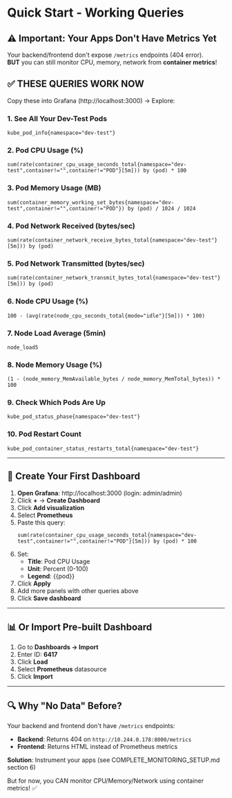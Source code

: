 # Quick Start - Working Queries

## ⚠️ Important: Your Apps Don't Have Metrics Yet

Your backend/frontend don't expose `/metrics` endpoints (404 error).  
**BUT** you can still monitor CPU, memory, network from **container metrics**!

## ✅ THESE QUERIES WORK NOW

Copy these into Grafana (http://localhost:3000) → Explore:

### 1. See All Your Dev-Test Pods
```
kube_pod_info{namespace="dev-test"}
```

### 2. Pod CPU Usage (%)
```
sum(rate(container_cpu_usage_seconds_total{namespace="dev-test",container!="",container!="POD"}[5m])) by (pod) * 100
```

### 3. Pod Memory Usage (MB)
```
sum(container_memory_working_set_bytes{namespace="dev-test",container!="",container!="POD"}) by (pod) / 1024 / 1024
```

### 4. Pod Network Received (bytes/sec)
```
sum(rate(container_network_receive_bytes_total{namespace="dev-test"}[5m])) by (pod)
```

### 5. Pod Network Transmitted (bytes/sec)
```
sum(rate(container_network_transmit_bytes_total{namespace="dev-test"}[5m])) by (pod)
```

### 6. Node CPU Usage (%)
```
100 - (avg(rate(node_cpu_seconds_total{mode="idle"}[5m])) * 100)
```

### 7. Node Load Average (5min)
```
node_load5
```

### 8. Node Memory Usage (%)
```
(1 - (node_memory_MemAvailable_bytes / node_memory_MemTotal_bytes)) * 100
```

### 9. Check Which Pods Are Up
```
kube_pod_status_phase{namespace="dev-test"}
```

### 10. Pod Restart Count
```
kube_pod_container_status_restarts_total{namespace="dev-test"}
```

---

## 🎨 Create Your First Dashboard

1. **Open Grafana**: http://localhost:3000 (login: admin/admin)
2. Click **+** → **Create Dashboard**
3. Click **Add visualization**
4. Select **Prometheus**
5. Paste this query:
   ```
   sum(rate(container_cpu_usage_seconds_total{namespace="dev-test",container!="",container!="POD"}[5m])) by (pod) * 100
   ```
6. Set:
   - **Title**: Pod CPU Usage
   - **Unit**: Percent (0-100)
   - **Legend**: {{pod}}
7. Click **Apply**
8. Add more panels with other queries above
9. Click **Save dashboard**

---

## 📊 Or Import Pre-built Dashboard

1. Go to **Dashboards → Import**
2. Enter ID: **6417**
3. Click **Load**
4. Select **Prometheus** datasource
5. Click **Import**

---

## 🔍 Why "No Data" Before?

Your backend and frontend don't have `/metrics` endpoints:
- **Backend**: Returns 404 on `http://10.244.0.178:8000/metrics`
- **Frontend**: Returns HTML instead of Prometheus metrics

**Solution**: Instrument your apps (see COMPLETE_MONITORING_SETUP.md section 6)

But for now, you CAN monitor CPU/Memory/Network using container metrics! ✅

